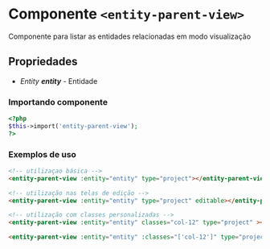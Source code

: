 # Componente `<entity-parent-view>`
Componente para listar as entidades relacionadas em modo visualização
  
## Propriedades
- *Entity **entity*** - Entidade

### Importando componente
```PHP
<?php 
$this->import('entity-parent-view');
?>
```

### Exemplos de uso
```HTML
<!-- utilizaçao básica -->
<entity-parent-view :entity="entity" type="project"></entity-parent-view>

<!-- utilização nas telas de edição -->
<entity-parent-view :entity="entity" type="project" editable></entity-parent-view>

<!-- utilização com classes personalizadas -->
<entity-parent-view :entity="entity" classes="col-12" type="project" ></entity-parent-view>

<entity-parent-view :entity="entity" :classes="['col-12']" type="project" ></entity-parent-view>
```
